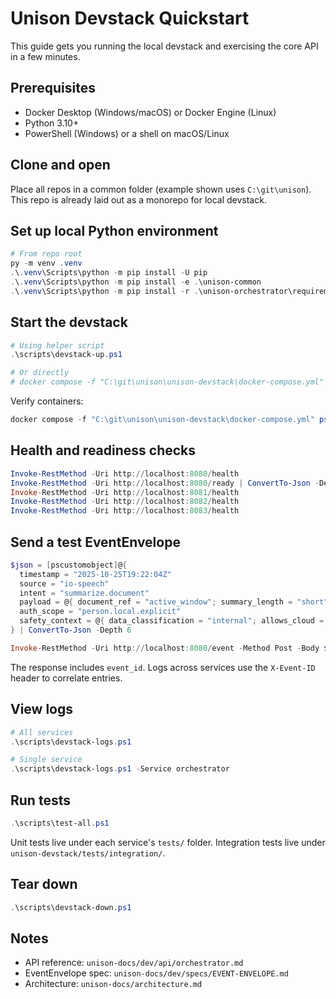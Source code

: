 # Unison Devstack Quickstart

This guide gets you running the local devstack and exercising the core API in a few minutes.

## Prerequisites

- Docker Desktop (Windows/macOS) or Docker Engine (Linux)
- Python 3.10+
- PowerShell (Windows) or a shell on macOS/Linux

## Clone and open

Place all repos in a common folder (example shown uses `C:\git\unison`). This repo is already laid out as a monorepo for local devstack.

## Set up local Python environment

```powershell
# From repo root
py -m venv .venv
.\.venv\Scripts\python -m pip install -U pip
.\.venv\Scripts\python -m pip install -e .\unison-common
.\.venv\Scripts\python -m pip install -r .\unison-orchestrator\requirements.txt -r .\unison-context\requirements.txt -r .\unison-storage\requirements.txt -r .\unison-policy\requirements.txt
```

## Start the devstack

```powershell
# Using helper script
.\scripts\devstack-up.ps1

# Or directly
# docker compose -f "C:\git\unison\unison-devstack\docker-compose.yml" up --build -d
```

Verify containers:

```powershell
docker compose -f "C:\git\unison\unison-devstack\docker-compose.yml" ps
```

## Health and readiness checks

```powershell
Invoke-RestMethod -Uri http://localhost:8080/health
Invoke-RestMethod -Uri http://localhost:8080/ready | ConvertTo-Json -Depth 5
Invoke-RestMethod -Uri http://localhost:8081/health
Invoke-RestMethod -Uri http://localhost:8082/health
Invoke-RestMethod -Uri http://localhost:8083/health
```

## Send a test EventEnvelope

```powershell
$json = [pscustomobject]@{
  timestamp = "2025-10-25T19:22:04Z"
  source = "io-speech"
  intent = "summarize.document"
  payload = @{ document_ref = "active_window"; summary_length = "short" }
  auth_scope = "person.local.explicit"
  safety_context = @{ data_classification = "internal"; allows_cloud = $false }
} | ConvertTo-Json -Depth 6

Invoke-RestMethod -Uri http://localhost:8080/event -Method Post -Body $json -ContentType 'application/json' | ConvertTo-Json -Depth 6
```

The response includes `event_id`. Logs across services use the `X-Event-ID` header to correlate entries.

## View logs

```powershell
# All services
.\scripts\devstack-logs.ps1

# Single service
.\scripts\devstack-logs.ps1 -Service orchestrator
```

## Run tests

```powershell
.\scripts\test-all.ps1
```

Unit tests live under each service's `tests/` folder. Integration tests live under `unison-devstack/tests/integration/`.

## Tear down

```powershell
.\scripts\devstack-down.ps1
```

## Notes

- API reference: `unison-docs/dev/api/orchestrator.md`
- EventEnvelope spec: `unison-docs/dev/specs/EVENT-ENVELOPE.md`
- Architecture: `unison-docs/architecture.md`
